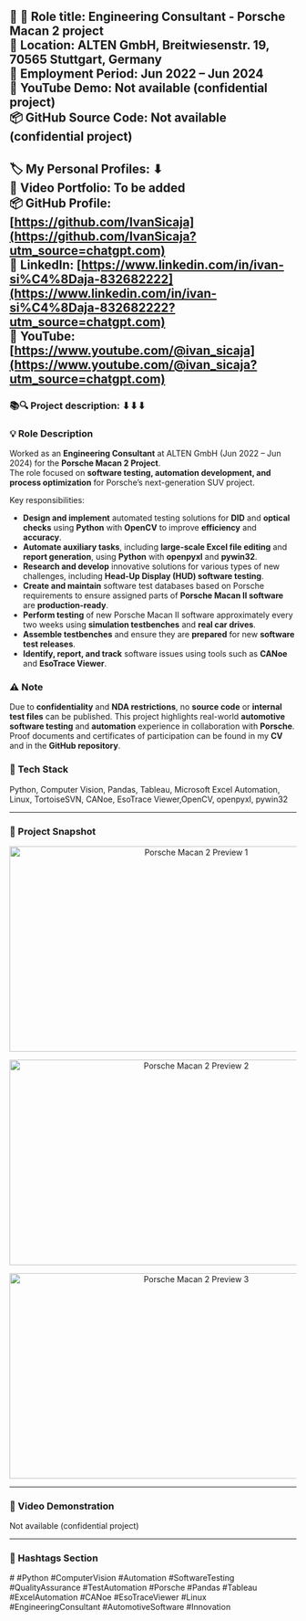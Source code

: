 **🧾 🎯 Role title: Engineering Consultant - Porsche Macan 2 project  
📍 Location:** ALTEN GmbH, Breitwiesenstr. 19, 70565 Stuttgart, Germany  
📅 Employment Period: Jun 2022 – Jun 2024  
🎥 YouTube Demo: Not available (confidential project)  
📦 GitHub Source Code: Not available (confidential project)  
----------------------------------------------------------------------------------------------------------------

**🏷️** My Personal Profiles: ⬇︎  
🎥 Video Portfolio: To be added  
📦 GitHub Profile: [https://github.com/IvanSicaja](https://github.com/IvanSicaja?utm_source=chatgpt.com)  
🔗 LinkedIn: [https://www.linkedin.com/in/ivan-si%C4%8Daja-832682222](https://www.linkedin.com/in/ivan-si%C4%8Daja-832682222?utm_source=chatgpt.com)  
🎥 YouTube: [https://www.youtube.com/@ivan_sicaja](https://www.youtube.com/@ivan_sicaja?utm_source=chatgpt.com)  
----------------------------------------------------------------------------------------------------------------

### **📚🔍 Project description:** ⬇︎⬇︎⬇︎

### 💡 **Role Description**

Worked as an **Engineering Consultant** at ALTEN GmbH (Jun 2022 – Jun 2024) for the **Porsche Macan 2 Project**.  
The role focused on **software testing, automation development, and process optimization** for Porsche’s next-generation SUV project.

Key responsibilities:

- **Design and implement** automated testing solutions for **DID** and **optical checks** using **Python** with **OpenCV** to improve **efficiency** and **accuracy**.
- **Automate auxiliary tasks**, including **large-scale Excel file editing** and **report generation**, using **Python** with **openpyxl** and **pywin32**.
- **Research and develop** innovative solutions for various types of new challenges, including **Head-Up Display (HUD) software testing**.
- **Create and maintain** software test databases based on Porsche requirements to ensure assigned parts of **Porsche Macan II software** are **production-ready**.
- **Perform testing** of new Porsche Macan II software approximately every two weeks using **simulation testbenches** and **real car drives**.
- **Assemble testbenches** and ensure they are **prepared** for new **software test releases**.
- **Identify, report, and track** software issues using tools such as **CANoe** and **EsoTrace Viewer**.

### ⚠️ **Note**

Due to **confidentiality** and **NDA restrictions**, no **source code** or **internal test files** can be published. This project highlights real-world **automotive software testing** and **automation** experience in collaboration with **Porsche**. Proof documents and certificates of participation can be found in my **CV** and in the **GitHub repository**.

### **🔧 Tech Stack**

Python, Computer Vision, Pandas, Tableau, Microsoft Excel Automation, Linux, TortoiseSVN, CANoe, EsoTrace Viewer,OpenCV, openpyxl, pywin32

---

### 📸 Project Snapshot

<p align="center">
  <img src="https://github.com/IvanSicaja/2022.06.01_GitHub_Porsche-Macan-2-Project/blob/main/0.1_GitHub/1.0_Description_4_media_key_messages_and_captions/2.0_Thumbnail_1.png?raw=true" 
       alt="Porsche Macan 2 Preview 1" 
       width="640" 
       height="360">
</p>

<p align="center">
  <img src="https://github.com/IvanSicaja/2022.06.01_GitHub_Porsche-Macan-2-Project/blob/main/0.1_GitHub/1.0_Description_4_media_key_messages_and_captions/2.0_Thumbnail_2.png?raw=true" 
       alt="Porsche Macan 2 Preview 2" 
       width="640" 
       height="360">
</p>

<p align="center">
  <img src="https://github.com/IvanSicaja/2022.06.01_GitHub_Porsche-Macan-2-Project/blob/main/0.1_GitHub/1.0_Description_4_media_key_messages_and_captions/2.0_Thumbnail_3.png?raw=true" 
       alt="Porsche Macan 2 Preview 3" 
       width="640" 
       height="360">
</p>

---


### 🎥 Video Demonstration

Not available (confidential project)

---


### **📣 Hashtags Section**

\# #Python #ComputerVision #Automation #SoftwareTesting #QualityAssurance #TestAutomation #Porsche #Pandas #Tableau #ExcelAutomation #CANoe #EsoTraceViewer #Linux #EngineeringConsultant #AutomotiveSoftware #Innovation
